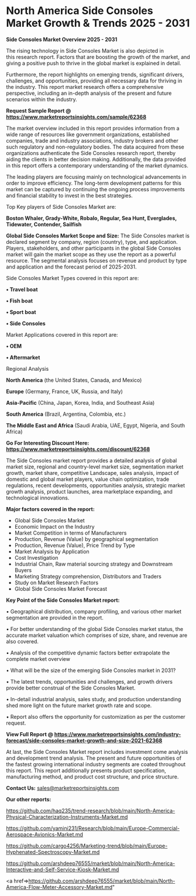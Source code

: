 # North America Side Consoles Market Growth & Trends 2025 - 2031

<Strong> Side Consoles Market Overview 2025 - 2031</strong>

The rising technology in Side Consoles Market is also depicted in this research report. Factors that are boosting the growth of the market, and giving a positive push to thrive in the global market is explained in detail.

Furthermore, the report highlights on emerging trends, significant drivers, challenges, and opportunities, providing all necessary data for thriving in the industry. This report market research offers a comprehensive perspective, including an in-depth analysis of the present and future scenarios within the industry.

<strong>Request Sample Report @ <a href=https://www.marketreportsinsights.com/sample/62368>https://www.marketreportsinsights.com/sample/62368</a></strong>

The market overview included in this report provides information from a wide range of resources like government organizations, established companies, trade and industry associations, industry brokers and other such regulatory and non-regulatory bodies. The data acquired from these organizations authenticate the Side Consoles research report, thereby aiding the clients in better decision making. Additionally, the data provided in this report offers a contemporary understanding of the market dynamics.

The leading players are focusing mainly on technological advancements in order to improve efficiency. The long-term development patterns for this market can be captured by continuing the ongoing process improvements and financial stability to invest in the best strategies.

Top Key players of Side Consoles Market are:

<strong>Boston Whaler, Grady-White, Robalo, Regular, Sea Hunt, Everglades, Tidewater, Contender, Sailfish</strong>

<strong><b>Global Side Consoles Market Scope and Size:</b></strong>
The Side Consoles market is declared segment by company, region (country), type, and application. Players, stakeholders, and other participants in the global Side Consoles market will gain the market scope as they use the report as a powerful resource. The segmental analysis focuses on revenue and product by type and application and the forecast period of 2025-2031.

Side Consoles Market Types covered in this report are:

<strong>• Travel boat

• Fish boat

• Sport boat

• Side Consoles</strong>

Market Applications covered in this report are:

<strong>• OEM

• Aftermarket</strong> 

Regional Analysis

<strong>North America</strong> (the United States, Canada, and Mexico)

<strong>Europe</strong> (Germany, France, UK, Russia, and Italy)

<strong>Asia-Pacific</strong> (China, Japan, Korea, India, and Southeast Asia)

<strong>South America</strong> (Brazil, Argentina, Colombia, etc.)

<strong>The Middle East and Africa</strong> (Saudi Arabia, UAE, Egypt, Nigeria, and South Africa)

<strong>Go For Interesting Discount Here: <a href=https://www.marketreportsinsights.com/discount/62368>https://www.marketreportsinsights.com/discount/62368</a></strong>

The Side Consoles market report provides a detailed analysis of global market size, regional and country-level market size, segmentation market growth, market share, competitive Landscape, sales analysis, impact of domestic and global market players, value chain optimization, trade regulations, recent developments, opportunities analysis, strategic market growth analysis, product launches, area marketplace expanding, and technological innovations.

<strong><b>Major factors covered in the report:</b></strong>
<ul>
  <li>Global Side Consoles Market </li>
  <li>Economic Impact on the Industry</li>
  <li>Market Competition in terms of Manufacturers</li>
  <li>Production, Revenue (Value) by geographical segmentation</li>
  <li>Production, Revenue (Value), Price Trend by Type</li>
  <li>Market Analysis by Application</li>
  <li>Cost Investigation</li>
  <li>Industrial Chain, Raw material sourcing strategy and Downstream Buyers</li>
  <li>Marketing Strategy comprehension, Distributors and Traders</li>
  <li>Study on Market Research Factors</li>
  <li>Global Side Consoles Market Forecast</li>
</ul>

<strong><b>Key Point of the Side Consoles Market report:</b></strong>

• Geographical distribution, company profiling, and various other market segmentation are provided in the report.

• For better understanding of the global Side Consoles market status, the accurate market valuation which comprises of size, share, and revenue are also covered.

• Analysis of the competitive dynamic factors better extrapolate the complete market overview

• What will be the size of the emerging Side Consoles market in 2031?

• The latest trends, opportunities and challenges, and growth drivers provide better construal of the Side Consoles Market.

• In-detail industrial analysis, sales study, and production understanding shed more light on the future market growth rate and scope.

• Report also offers the opportunity for customization as per the customer request.

<strong><b>View Full Report @ <a href=https://www.marketreportsinsights.com/industry-forecast/side-consoles-market-growth-and-size-2021-62368>https://www.marketreportsinsights.com/industry-forecast/side-consoles-market-growth-and-size-2021-62368</a></b></strong>


At last, the Side Consoles Market report includes investment come analysis and development trend analysis. The present and future opportunities of the fastest growing international industry segments are coated throughout this report. This report additionally presents product specification, manufacturing method, and product cost structure, and price structure.

<strong>Contact Us:</strong>
sales@marketreportsinsights.com

<strong>Our other reports:</strong>

<a href=https://github.com/haq235/trend-research/blob/main/North-America-Physical-Characterization-Instruments-Market.md>https://github.com/haq235/trend-research/blob/main/North-America-Physical-Characterization-Instruments-Market.md</a>

<a href=https://github.com/yamini231/Research/blob/main/Europe-Commercial-Aerospace-Avionics-Market.md>https://github.com/yamini231/Research/blob/main/Europe-Commercial-Aerospace-Avionics-Market.md</a>

<a href=https://github.com/cargo4256/Marketing-trend/blob/main/Europe-Hyphenated-Spectroscopy-Market.md>https://github.com/cargo4256/Marketing-trend/blob/main/Europe-Hyphenated-Spectroscopy-Market.md</a>

<a href=https://github.com/arshdeep76555/market/blob/main/North-America-Interactive-and-Self-Service-Kiosk-Market.md>https://github.com/arshdeep76555/market/blob/main/North-America-Interactive-and-Self-Service-Kiosk-Market.md</a>

<a href=>https://github.com/arshdeep76555/market/blob/main/North-America-Flow-Meter-Accessory-Market.md</a>"
